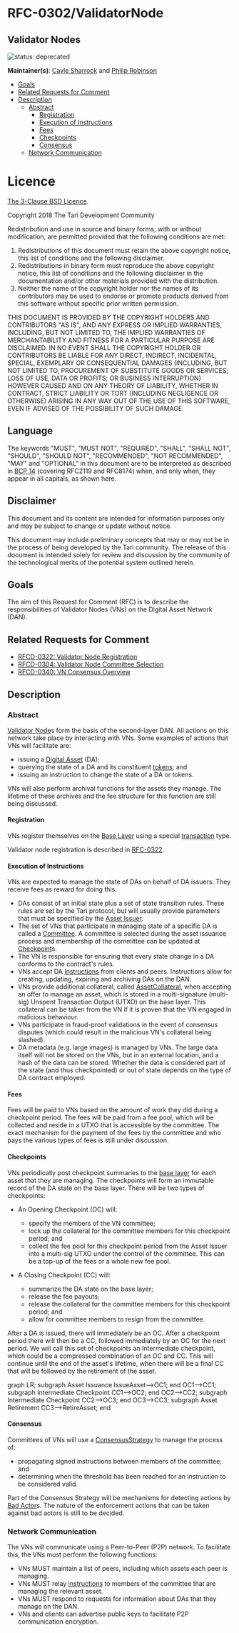 # RFC-0302/ValidatorNode

## Validator Nodes

![status: deprecated](theme/images/status-deprecated.svg)

**Maintainer(s)**: [Cayle Sharrock](https://github.com/CjS77) and [Philip Robinson](https://github.com/philipr-za)

<!-- TOC -->
* [Goals](#goals)
* [Related Requests for Comment](#related-requests-for-comment)
* [Description](#description)
  * [Abstract](#abstract)
    * [Registration](#registration)
    * [Execution of Instructions](#execution-of-instructions)
    * [Fees](#fees)
    * [Checkpoints](#checkpoints)
    * [Consensus](#consensus)
  * [Network Communication](#network-communication)
<!-- TOC -->

# Licence

[ The 3-Clause BSD Licence](https://opensource.org/licenses/BSD-3-Clause).

Copyright 2018 The Tari Development Community

Redistribution and use in source and binary forms, with or without modification, are permitted provided that the
following conditions are met:

1. Redistributions of this document must retain the above copyright notice, this list of conditions and the following
   disclaimer.
2. Redistributions in binary form must reproduce the above copyright notice, this list of conditions and the following
   disclaimer in the documentation and/or other materials provided with the distribution.
3. Neither the name of the copyright holder nor the names of its contributors may be used to endorse or promote products
   derived from this software without specific prior written permission.

THIS DOCUMENT IS PROVIDED BY THE COPYRIGHT HOLDERS AND CONTRIBUTORS "AS IS", AND ANY EXPRESS OR IMPLIED WARRANTIES,
INCLUDING, BUT NOT LIMITED TO, THE IMPLIED WARRANTIES OF MERCHANTABILITY AND FITNESS FOR A PARTICULAR PURPOSE ARE
DISCLAIMED. IN NO EVENT SHALL THE COPYRIGHT HOLDER OR CONTRIBUTORS BE LIABLE FOR ANY DIRECT, INDIRECT, INCIDENTAL,
SPECIAL, EXEMPLARY OR CONSEQUENTIAL DAMAGES (INCLUDING, BUT NOT LIMITED TO, PROCUREMENT OF SUBSTITUTE GOODS OR
SERVICES; LOSS OF USE, DATA OR PROFITS; OR BUSINESS INTERRUPTION) HOWEVER CAUSED AND ON ANY THEORY OF LIABILITY,
WHETHER IN CONTRACT, STRICT LIABILITY OR TORT (INCLUDING NEGLIGENCE OR OTHERWISE) ARISING IN ANY WAY OUT OF THE USE OF
THIS SOFTWARE, EVEN IF ADVISED OF THE POSSIBILITY OF SUCH DAMAGE.

## Language

The keywords "MUST", "MUST NOT", "REQUIRED", "SHALL", "SHALL NOT", "SHOULD", "SHOULD NOT", "RECOMMENDED", 
"NOT RECOMMENDED", "MAY" and "OPTIONAL" in this document are to be interpreted as described in 
[BCP 14](https://tools.ietf.org/html/bcp14) (covering RFC2119 and RFC8174) when, and only when, they appear in all capitals, as 
shown here.

## Disclaimer

This document and its content are intended for information purposes only and may be subject to change or update
without notice.

This document may include preliminary concepts that may or may not be in the process of being developed by the Tari
community. The release of this document is intended solely for review and discussion by the community of the
technological merits of the potential system outlined herein.

## Goals

The aim of this Request for Comment (RFC) is to describe the responsibilities of Validator Nodes (VNs) on the Digital 
Asset Network (DAN).

## Related Requests for Comment
* [RFCD-0322: Validator Node Registration](RFCD-0322_VNRegistration.md)
* [RFCD-0304: Validator Node Committee Selection](RFCD-0304_VNCommittees.md)
* [RFCD-0340: VN Consensus Overview](RFCD-0340_VNConsensusOverview.md)

## Description
### Abstract
[Validator Node]s form the basis of the second-layer DAN. All actions on this network take place by interacting with VNs. 
Some examples of actions
that VNs will facilitate are:

* issuing a [Digital Asset] (DA);
* querying the state of a DA and its constituent [tokens]; and
* issuing an instruction to change the state of a DA or tokens.

VNs will also perform archival functions for the assets they manage. The lifetime of these archives and the fee structure 
for this function are
still being discussed.

#### Registration
VNs register themselves on the [Base Layer] using a special [transaction] type.

Validator node registration is described in [RFC-0322](RFC-0322_VNRegistration.md).

#### Execution of Instructions
VNs are expected to manage the state of DAs on behalf of DA issuers. They receive fees as reward
for doing this.

* DAs consist of an initial state plus a set of state transition rules. These rules are set by the Tari
  protocol, but will usually provide parameters that must be specified by the [Asset Issuer].
* The set of VNs that participate in managing state of a specific DA is called a [Committee]. A committee is selected 
during the asset
issuance process and membership of the committee can be updated at [Checkpoint]s.
* The VN is responsible for ensuring that every state change in a DA conforms to the contract's rules.
* VNs accept DA [Instructions] from clients and peers. Instructions allow for creating, updating, expiring and 
archiving DAs on the DAN.
* VNs provide additional collateral, called [AssetCollateral], when accepting an offer to manage an asset, which is 
stored in a multi-signature (multi-sig)
  Unspent Transaction Output (UTXO) on the base layer. This collateral can be taken from the VN if it is proven that the 
  VN engaged in
  malicious behaviour.
* VNs participate in fraud-proof validations in the event of consensus disputes (which could result in the malicious VN's
  collateral being slashed).
* DA metadata (e.g. large images) is managed by VNs. The large data itself will not be stored on the VNs, but 
in an external location, and a hash of the data can be stored. Whether the data is considered part of the state
(and thus checkpointed) or out of state depends on the type of DA contract employed.

#### Fees
Fees will be paid to VNs based on the amount of work they did during a checkpoint period. The fees will be paid from a 
fee pool, which will be collected
and reside in a UTXO that is accessible by the committee. The exact mechanism for the payment of the fees by the 
committee and who pays the various
types of fees is still under discussion.

#### Checkpoints
VNs periodically post checkpoint summaries to the [base layer] for each asset that they are managing. The checkpoints 
will form an immutable
record of the DA state on the base layer. There will be two types of checkpoints:
* An Opening Checkpoint (OC) will:
  * specify the members of the VN committee;
  * lock up the collateral for the committee members for this checkpoint period; and
  * collect the fee pool for this checkpoint period from the Asset Issuer into a multi-sig UTXO under the control of the 
  committee.
  This can be a top-up of the fees or a whole new fee pool.

* A Closing Checkpoint (CC) will:
  * summarize the DA state on the base layer;
  * release the fee payouts;
  * release the collateral for the committee members for this checkpoint period; and
  * allow for committee members to resign from the committee.

After a DA is issued, there will immediately be an OC. After a checkpoint period there will then be a 
CC, followed
immediately by an OC for the next period. We will call this set of checkpoints an Intermediate checkpoint, which could be a compressed combination of an OC and CC. This will continue
until the end of the asset's lifetime, when there will be a final CC that will be followed by the retirement of the asset.

<div class="mermaid">
graph LR;
    subgraph Asset Issuance
    IssueAsset-->OC1;
    end
    OC1-->CC1;
    subgraph Intermediate Checkpoint
    CC1-->OC2;
    end
    OC2-->CC2;
    subgraph Intermediate Checkpoint
    CC2-->OC3;
    end
    OC3-->CC3;
    subgraph Asset Retirement
    CC3-->RetireAsset;
    end

</div>

#### Consensus
Committees of VNs will use a [ConsensusStrategy] to manage the process of:
* propagating signed instructions between members of the committee; and
* determining when the threshold has been reached for an instruction to be considered valid.

Part of the Consensus Strategy will be mechanisms for detecting actions by [Bad Actor]s. The nature of the enforcement 
actions that can be taken
against bad actors is still to be decided.

### Network Communication
The VNs will communicate using a Peer-to-Peer (P2P) network. To facilitate this, the VNs must perform the following functions:
* VNs MUST maintain a list of peers, including which assets each peer is managing.
* VNs MUST relay [instructions] to members of the committee that are managing the relevant asset.
* VNs MUST respond to requests for information about DAs that they manage on the DAN.
* VNs and clients can advertise public keys to facilitate P2P communication encryption.

[assetcollateral]: Glossary.md#assetcollateral
[asset issuer]: Glossary.md#asset-issuer
[base layer]: Glossary.md#base-layer
[bad actor]: Glossary.md#bad-actor
[digital asset]: Glossary.md#digital-asset
[checkpoint]: Glossary.md#checkpoint
[committee]: Glossary.md#committee
[ConsensusStrategy]: Glossary.md#consensusstrategy
[validator node]: Glossary.md#validator-node
[transaction]: Glossary.md#transaction
[tokens]: Glossary.md#digital-asset-tokens
[instructions]: Glossary.md#instructions

